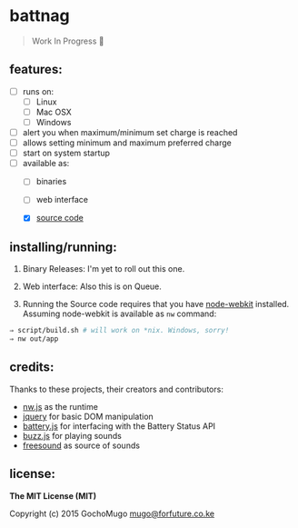 
# battnag

> Work In Progress :construction_worker:


## features:

* [ ] runs on:
  * [ ] Linux
  * [ ] Mac OSX
  * [ ] Windows
* [ ] alert you when maximum/minimum set charge is reached
* [ ] allows setting minimum and maximum preferred charge
* [ ] start on system startup
* [ ] available as:
  * [ ] binaries
  * [ ] web interface
  * [X] [source code](#source-code)


## installing/running:

1. Binary Releases: I'm yet to roll out this one.

1. Web interface: Also this is on Queue.

1. <a name="source-code"></a>Running the Source code requires that you have [node-webkit][nwjs] installed. Assuming node-webkit is available as `nw` command:

  ```bash
  ⇒ script/build.sh # will work on *nix. Windows, sorry!
  ⇒ nw out/app
  ```


## credits:

Thanks to these projects, their creators and contributors:

* [nw.js][nwjs] as the runtime
* [jquery](https://jquery.com) for basic DOM manipulation
* [battery.js](https://github.com/pstadler/battery.js) for interfacing with the Battery Status API
* [buzz.js](http://buzz.jaysalvat.com/) for playing sounds
* [freesound](https://www.freesound.org/) as source of sounds


## license:

**The MIT License (MIT)**

Copyright (c) 2015 GochoMugo <mugo@forfuture.co.ke>


[nwjs]:https://github.com/nwjs/nw.js "node-webkit"

